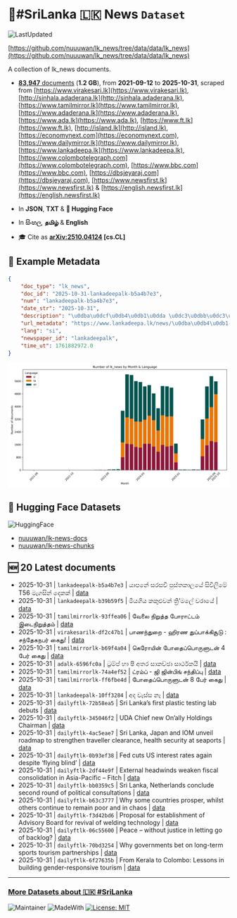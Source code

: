# 📄#SriLanka 🇱🇰 News `Dataset`

![LastUpdated](https://img.shields.io/badge/last_updated-2025--10--31_09:48:49-green)

[https://github.com/nuuuwan/lk_news/tree/data/data/lk_news](https://github.com/nuuuwan/lk_news/tree/data/data/lk_news)

A collection of lk_news documents.

- [**83,947** documents](https://github.com/nuuuwan/lk_news/tree/data/data/lk_news) (**1.2 GB**), from **2021-09-12** to **2025-10-31**, scraped from [https://www.virakesari.lk](https://www.virakesari.lk), [http://sinhala.adaderana.lk](http://sinhala.adaderana.lk), [https://www.tamilmirror.lk](https://www.tamilmirror.lk), [https://www.adaderana.lk](https://www.adaderana.lk), [https://www.ada.lk](https://www.ada.lk), [https://www.ft.lk](https://www.ft.lk), [http://island.lk](http://island.lk), [https://economynext.com](https://economynext.com), [https://www.dailymirror.lk](https://www.dailymirror.lk), [https://www.lankadeepa.lk](https://www.lankadeepa.lk), [https://www.colombotelegraph.com](https://www.colombotelegraph.com), [https://www.bbc.com](https://www.bbc.com), [https://dbsjeyaraj.com](https://dbsjeyaraj.com), [https://www.newsfirst.lk](https://www.newsfirst.lk) & [https://english.newsfirst.lk](https://english.newsfirst.lk)

- In **JSON**, **TXT** & **🤗 Hugging Face**

- In **සිංහල**, **தமிழ்** & **English**

- 🎓 Cite as **[arXiv:2510.04124](https://arxiv.org/abs/2510.04124) [cs.CL]**

## 📝 Example Metadata

```json
{
    "doc_type": "lk_news",
    "doc_id": "2025-10-31-lankadeepalk-b5a4b7e3",
    "num": "lankadeepalk-b5a4b7e3",
    "date_str": "2025-10-31",
    "description": "\u0dba\u0dcf\u0db4\u0db1\u0dda \u0dc3\u0dbb\u0dc3\u0dc0\u0dd2 \u0db4\u0dd4\u0dc3\u0dca\u0dad\u0d9a\u0dcf\u0dbd\u0dba\u0dda  \u0dc3\u0dd2\u0dc0\u0dd2\u0dbd\u0dd2\u0db8\u0dda T56 \u0db8\u0dd0\u0d9c\u0dc3\u0dd2\u0db1\u0dca \u0daf\u0dd9\u0d9a\u0d9a\u0dca",
    "url_metadata": "https://www.lankadeepa.lk/news/\u0dba\u0db4\u0db1-\u0dc3\u0dbb\u0dc3\u0dc0-\u0db4\u0dc3\u0dad\u0d9a\u0dbd\u0dba-\u0dc3\u0dc0\u0dbd\u0db8-T56-\u0db8\u0d9c\u0dc3\u0db1-\u0daf\u0d9a\u0d9a/101-682406",
    "lang": "si",
    "newspaper_id": "lankadeepalk",
    "time_ut": 1761882972.0
}
```

![Chart](https://raw.githubusercontent.com/nuuuwan/lk_news/refs/heads/data/data/lk_news/docs_by_month_and_lang.png)

## 🤗 Hugging Face Datasets

![HuggingFace](https://img.shields.io/badge/-HuggingFace-FDEE21?style=for-the-badge&logo=HuggingFace)

- [nuuuwan/lk-news-docs](https://huggingface.co/datasets/nuuuwan/lk-news-docs)
- [nuuuwan/lk-news-chunks](https://huggingface.co/datasets/nuuuwan/lk-news-chunks)

## 🆕 20 Latest documents

- 2025-10-31 | `lankadeepalk-b5a4b7e3` | යාපනේ සරසවි පුස්තකාලයේ  සිවිලිමේ T56 මැගසින් දෙකක් | [data](https://github.com/nuuuwan/lk_news/tree/data/data/lk_news/2020s/2025/2025-10-31-lankadeepalk-b5a4b7e3)
- 2025-10-31 | `lankadeepalk-b39b59f5` | මියගිය කකුළුවන් ත්‍රි‘මලේ වරායේ | [data](https://github.com/nuuuwan/lk_news/tree/data/data/lk_news/2020s/2025/2025-10-31-lankadeepalk-b39b59f5)
- 2025-10-31 | `tamilmirrorlk-93ffea06` | வேலை நிறுத்த போராட்டம் இடைநிறுத்தம் | [data](https://github.com/nuuuwan/lk_news/tree/data/data/lk_news/2020s/2025/2025-10-31-tamilmirrorlk-93ffea06)
- 2025-10-31 | `virakesarilk-df2c47b1` | பாணந்துறை - ஹிரண துப்பாக்கிசூடு : சந்தேகநபர் கைது! | [data](https://github.com/nuuuwan/lk_news/tree/data/data/lk_news/2020s/2025/2025-10-31-virakesarilk-df2c47b1)
- 2025-10-31 | `tamilmirrorlk-b69f4a04` | கெரோயின் போதைப்பொருளுடன் 4 பேர் கைது | [data](https://github.com/nuuuwan/lk_news/tree/data/data/lk_news/2020s/2025/2025-10-31-tamilmirrorlk-b69f4a04)
- 2025-10-31 | `adalk-6596fc0a` | ට්‍රම්ප් හා ෂී අතර සාකච්ඡා සාර්ථකයි | [data](https://github.com/nuuuwan/lk_news/tree/data/data/lk_news/2020s/2025/2025-10-31-adalk-6596fc0a)
- 2025-10-31 | `tamilmirrorlk-74a4ef52` | ட்ரம்ப் - ஜி ஜின்பிங் சந்திப்பு | [data](https://github.com/nuuuwan/lk_news/tree/data/data/lk_news/2020s/2025/2025-10-31-tamilmirrorlk-74a4ef52)
- 2025-10-31 | `tamilmirrorlk-ff6fbe4d` | போதைப்பொருளுடன் 8 பேர் கைது | [data](https://github.com/nuuuwan/lk_news/tree/data/data/lk_news/2020s/2025/2025-10-31-tamilmirrorlk-ff6fbe4d)
- 2025-10-31 | `lankadeepalk-10ff3284` | අද වැස්ස නෑ | [data](https://github.com/nuuuwan/lk_news/tree/data/data/lk_news/2020s/2025/2025-10-31-lankadeepalk-10ff3284)
- 2025-10-31 | `dailyftlk-72b58ea5` | Sri Lanka’s first plastic testing lab debuts | [data](https://github.com/nuuuwan/lk_news/tree/data/data/lk_news/2020s/2025/2025-10-31-dailyftlk-72b58ea5)
- 2025-10-31 | `dailyftlk-345046f2` | UDA Chief new On’ally Holdings Chairman | [data](https://github.com/nuuuwan/lk_news/tree/data/data/lk_news/2020s/2025/2025-10-31-dailyftlk-345046f2)
- 2025-10-31 | `dailyftlk-4ac5eae7` | Sri Lanka, Japan and IOM unveil roadmap to strengthen traveller clearance, health security at seaports | [data](https://github.com/nuuuwan/lk_news/tree/data/data/lk_news/2020s/2025/2025-10-31-dailyftlk-4ac5eae7)
- 2025-10-31 | `dailyftlk-0b93ef38` | Fed cuts US interest rates again despite ‘flying blind’ | [data](https://github.com/nuuuwan/lk_news/tree/data/data/lk_news/2020s/2025/2025-10-31-dailyftlk-0b93ef38)
- 2025-10-31 | `dailyftlk-2df44e9f` | External headwinds weaken fiscal consolidation in Asia-Pacific – Fitch | [data](https://github.com/nuuuwan/lk_news/tree/data/data/lk_news/2020s/2025/2025-10-31-dailyftlk-2df44e9f)
- 2025-10-31 | `dailyftlk-bb0359c5` | Sri Lanka, Netherlands conclude second round of political consultations | [data](https://github.com/nuuuwan/lk_news/tree/data/data/lk_news/2020s/2025/2025-10-31-dailyftlk-bb0359c5)
- 2025-10-31 | `dailyftlk-b63c3777` | Why some countries prosper, whilst others continue to remain poor and in chaos | [data](https://github.com/nuuuwan/lk_news/tree/data/data/lk_news/2020s/2025/2025-10-31-dailyftlk-b63c3777)
- 2025-10-31 | `dailyftlk-f3d42bd6` | Proposal for establishment of Advisory Board for revival of welding technology | [data](https://github.com/nuuuwan/lk_news/tree/data/data/lk_news/2020s/2025/2025-10-31-dailyftlk-f3d42bd6)
- 2025-10-31 | `dailyftlk-06c55600` | Peace – without justice in letting go of backlog? | [data](https://github.com/nuuuwan/lk_news/tree/data/data/lk_news/2020s/2025/2025-10-31-dailyftlk-06c55600)
- 2025-10-31 | `dailyftlk-70bd3254` | Why governments bet on long-term sports tourism partnerships | [data](https://github.com/nuuuwan/lk_news/tree/data/data/lk_news/2020s/2025/2025-10-31-dailyftlk-70bd3254)
- 2025-10-31 | `dailyftlk-6f27635b` | From Kerala to Colombo: Lessons in building gender-responsive tourism | [data](https://github.com/nuuuwan/lk_news/tree/data/data/lk_news/2020s/2025/2025-10-31-dailyftlk-6f27635b)

---

### [More Datasets about 🇱🇰 #SriLanka](https://github.com/nuuuwan/lk_datasets)

![Maintainer](https://img.shields.io/badge/maintainer-nuuuwan-red)
![MadeWith](https://img.shields.io/badge/made_with-python-blue)
[![License: MIT](https://img.shields.io/badge/License-MIT-yellow.svg)](https://opensource.org/licenses/MIT)
